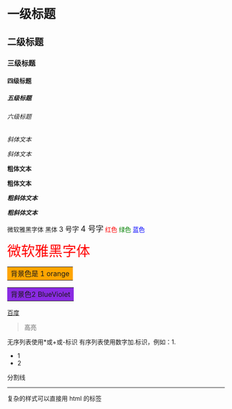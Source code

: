 # 一级标题

## 二级标题

### 三级标题

#### 四级标题

##### 五级标题

###### 六级标题

_斜体文本_

_斜体文本_

**粗体文本**

**粗体文本**

**_粗斜体文本_**

**_粗斜体文本_**

<font face="微软雅黑" >微软雅黑字体</font>
<font face="黑体" >黑体</font>
<font size=3 >3 号字</font>
<font size=4 >4 号字</font>
<font color=#FF0000 >红色</font>
<font color=#008000 >绿色</font>
<font color=#0000FF >蓝色</font>

<font face="微软雅黑" size=6 color=#FF0000 >微软雅黑字体</font>

<table><tr><td bgcolor=orange> 背景色是 1 orange</td></tr></table>
<table><tr><td bgcolor= BlueViolet > 背景色2 BlueViolet </td></tr></table>

<a href="baidu.com">百度</a>

> 高亮

无序列表使用\*或+或-标识
有序列表使用数字加.标识，例如：1.

- 1
- 2

分割线

---

复杂的样式可以直接用 html 的标签
